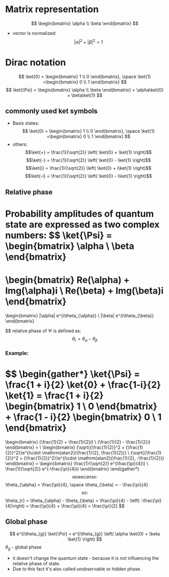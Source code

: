 # Matrix representation
$$
\begin{bmatrix}
\alpha \\
\beta
\end{bmatrix}
$$
- vector is normalized: $$ |\alpha|^2 + |\beta|^2 = 1 $$
# Dirac notation

$$
\ket{0} = \begin{bmatrix} 1 \\ 0 \end{bmatrix}, \space
\ket{1} =\begin{bmatrix} 0 \\ 1 \end{bmatrix} 
$$
$$
\ket{\Psi} =
\begin{bmatrix}
\alpha \\ \beta
\end{bmatrix}
= \alpha\ket{0} + \beta\ket{1}
$$
## commonly used ket symbols
- Basis states:
$$
\ket{0} = \begin{bmatrix} 1 \\ 0 \end{bmatrix}, \space
\ket{1} =\begin{bmatrix} 0 \\ 1 \end{bmatrix} 
$$
- others:
$$\ket{+} = \frac{1}{\sqrt{2}} \left( \ket{0} + \ket{1} \right)$$
$$\ket{-} = \frac{1}{\sqrt{2}} \left( \ket{0} - \ket{1} \right)$$
$$\ket{i} = \frac{1}{\sqrt{2}} \left( \ket{0} + i\ket{1} \right)$$
$$\ket{-i} = \frac{1}{\sqrt{2}} \left( \ket{0} - i\ket{1} \right)$$
## Relative phase
Probability amplitudes of quantum state are expressed as two complex numbers:
$$
\ket{\Psi} = 
\begin{bmatrix}
\alpha \\ \beta
\end{bmatrix}
= 
\begin{bmatrix}
Re(\alpha) + Img(\alpha)i \\
Re(\beta) + Img(\beta)i
\end{bmatrix}
= 
\begin{bmatrix}
|\alpha| e^{i\theta_{\alpha}} \\
|\beta| e^{i\theta_{\beta}}
\end{bmatrix}

$$
relative phase of $\Psi$ is defined as:
$$
\theta_r = \theta_{\alpha} - \theta_{\beta} 
$$
### Example:
$$
\begin{gather*}
\ket{\Psi} = \frac{1 + i}{2} \ket{0} + \frac{1-i}{2} \ket{1} = 
\frac{1 + i}{2}
\begin{bmatrix}
1 \\ 0
\end{bmatrix}
+
\frac{1 - i}{2}
\begin{bmatrix}
0 \\ 1
\end{bmatrix}
=
\begin{bmatrix}
{\frac{1}{2} + \frac{1}{2}i} \\
{\frac{1}{2} - \frac{1}{2}i}
\end{bmatrix} = \\
\begin{bmatrix}
{\sqrt{{\frac{1}{2}}^2 + {\frac{1}{2}}^2}}e^{i\cdot \mathrm{atan2}(\frac{1}{2}, \frac{1}{2})} \\
{\sqrt{{\frac{1}{2}}^2 + {\frac{1}{2}}^2}}e^{i\cdot \mathrm{atan2}(\frac{1}{2}, -\frac{1}{2})}
\end{bmatrix} =
\begin{bmatrix}
\frac{1}{\sqrt{2}} e^{\frac{\pi}{4}i} \\
\frac{1}{\sqrt{2}} e^{-\frac{\pi}{4}i}
\end{bmatrix}
\end{gather*}
$$
as we can se:
$$
\theta_{\alpha} = \frac{\pi}{4}, \space \theta_{\beta} = - \frac{\pi}{4}
$$
so:
$$
\theta_{r} = \theta_{\alpha} - \theta_{\beta} = \frac{\pi}{4} - \left( -\frac{\pi}{4}\right) = \frac{\pi}{4} + \frac{\pi}{4} = \frac{\pi}{2}
$$
## Global phase
$$
e^{i\theta_{g}} \ket{\Psi} = e^{i\theta_{g}} \left( \alpha \ket{0} + \beta \ket{1} \right)
$$
$\theta_g$ - global phase 
- it doesn't change the quantum state - because it is not influencing the relative phase of state. 
- Due to this fact it's also called unobservable or hidden phase.
